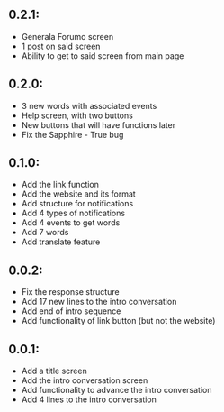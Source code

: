 ## 0.2.1:
- Generala Forumo screen
- 1 post on said screen
- Ability to get to said screen from main page

## 0.2.0:
- 3 new words with associated events
- Help screen, with two buttons
- New buttons that will have functions later
- Fix the Sapphire - True bug

## 0.1.0:
- Add the link function
- Add the website and its format
- Add structure for notifications
- Add 4 types of notifications
- Add 4 events to get words
- Add 7 words
- Add translate feature

## 0.0.2:
- Fix the response structure
- Add 17 new lines to the intro conversation
- Add end of intro sequence
- Add functionality of link button (but not the website)

## 0.0.1:
- Add a title screen
- Add the intro conversation screen
- Add functionality to advance the intro conversation
- Add 4 lines to the intro conversation
